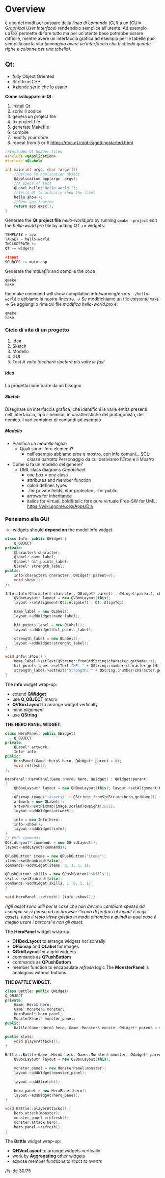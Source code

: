# Overview
è uno dei modi per passare dalla *linea di comando (CLI)* a un (GUI= *Graphical User Interface*) rendendolo semplice all'utente.
Ad esempio *LaTeX* permette di fare tutto ma per un'utente base potrebbe essere difficile, mentre avere un interfaccia grafica ad esempio per le tabelle può semplificare la vita *(immagina avere un'interfaccia che ti chieda quante righe e colonne per una tabella)*.

**Qt**:
--
- fully Object Oriented
- Scritto in C++
- Aziende serie che lo usano

**Come sviluppare in Qt**:
1. install Qt
2. scrivi il codice
3. genera un project file
4. fix project file
5. generate Makefile
6. compile
7. modify your code
8. repeat from  5 or 6
https://doc.qt.io/qt-5/gettingstarted.html

````C++
//Includes Qt header files
#include <QApplication>
#include <QLabel>

int main(int argc, char *argv[]){
	//Define an application object
	QApplication app(argc, argv);
	//A piece of text
	QLabel hello("Hello world!");
	//Tells Qt to actually show the label
	hello.show();
	//Runs application
	return app.exec();
}
````
Generate the **Qt project file** *hello-world.pro* by running
`qmake -project`
edit the *hello-world.pro* file by adding QT += widgets:
````C++
TEMPLATE = app
TARGET = hello-world
INCLUDEPATH +=
QT += widgets

#Input
SOURCES += main.cpp
````
Generate the *makefile* and compile the code
```
qmake
make
```
the make command will show compilation info/warning/errors.
`./hello-world`
e abbiamo la nostra finestra.
-> Se modifichiamo un file esistente
`make`
-> Se aggiungi o rimuovi file *modifica hello-world.pro* e:
```
qmake
make
```
### Ciclo di vita di un progetto
1. Idea
2. Sketch
3. Modello
4. GUI
5. Test
*A volte toccherà ripetere più volte le fasi*
##### Idea
La progettazione parte da un bisogno
##### Sketch
Disegnare un interfaccia grafica, che identifichi le varie entità presenti nell'interfaccia, tipo il nemico, le caratteristiche del protagonista, del nemico. I vari container di comandi ad esempio
##### Modello
- Pianifica un *modello logico*
	- Quali sono i loro elementi?
		- nell'esempio abbiamo eroe e mostro, con info comuni... SOL: *classe astratta* Personaggio da cui deriviamo l'*Eroe* e il *Mostro*
- Come si fa un modello del genere?
	- UML class diagrams *Cheatsheet*
		- one box = one class
		- attributes and member function
		- colon defines types
		- `-`for private fields, `#`for protected, `+`for public
		- arrows for inheritance
		- italics for virtual, bold&italic fore pure virtuale
Free-SW for UML: https://wiki.gnome.org/Apps/Dia
### Pensiamo alla GUI
-> I widgets should **depend on** the model
Info widget
````C++
class Info: public QWidget {
	Q_OBJECT
private:
	Character& character;
	Qlabel* name_label;
	Qlabel* hit_points_label;
	Qlabel* strength_label;
public:
	Info(character& character, QWidget* parent=0);
	void show();
};

Info::Info(Character& character, QWidget* parent) : QWidget(parent), character(character){
	QVBoxLayout* layout = new QVBoxLayout(this);
	layout->setAlignment(Qt::AlignLeft | Qt::AlignTop);

	name_label = new QLabel();
	layout->addWidget(name_label);

	hit_points_label = new QLabel();
	layout->addWidget(hit_points_label);

	strength_label = new QLabel();
	layout->addWidget(strenght_label);
}

void Info::show() {
	name_label->setText(QString::fromStdString(character.getName()));
	hit_points_label->setText("HP: " + QString::number(character.getHitPoints()) + "/" + QString::number(character.getMaxHitPoints()));
	strength_label->setText("Strength: " + QString::number(character.getStrength()));
}
````
The **info** widget wrap-up:
- extend **QWidget**
- use **Q_OBJECT** macro
- **QVBoxLayout** to arrange widget vertically
- mind *alignment*
- use **QString**

**THE HERO PANEL WIDGET**:
````C++
class HeroPanel: public QWidget{
	Q_OBJECT
private:
	QLabel* artwork;
	Info* info;
public:
	HeroPanel(Game::Hero& hero, QWidget* parent = 0);
	void refresh();
};

HeroPanel::HeroPanel(Game::Hero& hero, QWidget) : QWidget(parent)
{
	QHBoxLayout* layout = new QHBoxLayout(this); layout->setAlignment(Qt::AlignLeft | Qt::AlignTop);

	QPixmap image(":assets/" + QString::fromStdString(hero,getName()) + ".png");
	artwork = new QLabel();
	artwork->setPixmap(image.scaledToHeight(256));
	layout->addWidget(artwork);

	info = new Info(hero);
	info->show();
	layout->addWidget(info);
}
// Adds commands
QGridLayout* commands = new QGridLayout();
layout->addLayout(commands);

QPushButton* items = new QPushButton("items");
items->setEnambled(false);
commands->addWidget(items, 0, 1, 1, 1);

QPushButton* skills = new QPushButton("skills");
skills->setEnabled(false);
commands->addWidget(skills, 1, 0, 1, 1);
}

void HeroPanel::refresh() {info->show();}
````
//*gli asset sono utili per le cose che non devono cambiare spesso ad esempio se si pensa ad un browser l'icona di firefox o il layout è negli assets, tutto il resto viene gestito in modo dinamico e quindi in quel caso è meglio usare i percorsi e non gli asset.*

The **HeroPanel** widget wrap-up:
- **QHBoxLayout** to arrange widgets horizontally
- **QPixmap** and **QLabel** for images
- **QGridLayout** for a grid widgets
- commands as **QPushButtom**
- commands as **QPushButtom**
- member function to encapsulate *refresh* logic
The **MonsterPanel** is analogous without buttons.

**THE _BATTLE_ WIDGET**:
````C++
class Battle: public QWidget{
Q_OBJECT
private:
	Game::Hero& hero;
	Game::Monster& monster;
	HeroPanel* hero_panel;
	MonsterPanel* monster_panel;
public:
	Battle(Game::Hero& hero, Game::Monster& monste, QWidget* parent = 0);

public slots:
	void playerAttacks();
}

Battle::Battle(Game::Hero& hero, Game::Monster& monster, QWidget* parent) : QWidget(parent), hero(hero), monster(monster){
	QVBoxLayout* layout = new QVBoxLayout(this);

	monster_panel = new MonsterPanel(monster);
	layout->addWidget(monster_panel);

	layout->addStretch();

	hero_panel = new HeroPanel(hero);
	layout->addWidget(hero_panel);
}

void Battle::playerAttacks() {
	hero.attack(monster);
	monster_panel->refresh();
	monster.attack(hero);
	hero_panel->refresh();
}
````
The **Battle** widget wrap-up:
- **QHVoxLayout** to arrange widgets vertically
- work by **Aggregating** other widgets
- expose member functions to *react to events*

//slide 30/75

